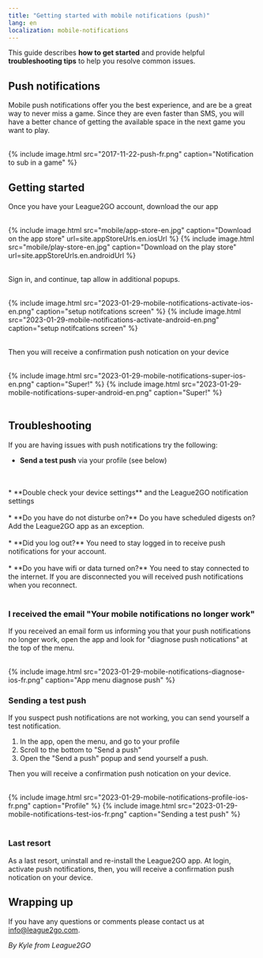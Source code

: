 ```yaml
---
title: "Getting started with mobile notifications (push)"
lang: en
localization: mobile-notifications
---
```


This guide describes **how to get started** and provide helpful **troubleshooting tips** to help you resolve common issues.

## Push notifications

Mobile push notifications offer you the best experience, and are be a great way to never miss a game. Since they are even faster than SMS, you will have a better chance of getting the available space in the next game you want to play.

<br/>
{% include image.html src="2017-11-22-push-fr.png" caption="Notification to sub in a game" %}
<br/>

## Getting started

Once you have your League2GO account, download the our app

<br/>
<div class="image-container-row">
{% include image.html src="mobile/app-store-en.jpg" caption="Download on the app store" url=site.appStoreUrls.en.iosUrl %}
{% include image.html src="mobile/play-store-en.jpg" caption="Download on the play store" url=site.appStoreUrls.en.androidUrl %}
</div>
<br/>

Sign in, and continue, tap allow in additional popups.

<br/>
<div class="image-container-row">
{% include image.html src="2023-01-29-mobile-notifications-activate-ios-en.png" caption="setup notifcations screen" %}
{% include image.html src="2023-01-29-mobile-notifications-activate-android-en.png" caption="setup notifcations screen" %}
</div>
<br/>

Then you will receive a confirmation push notication on your device

<br/>
<div class="image-container-row">
{% include image.html src="2023-01-29-mobile-notifications-super-ios-en.png" caption="Super!" %}
{% include image.html src="2023-01-29-mobile-notifications-super-android-en.png" caption="Super!" %}
</div>
<br/>

## Troubleshooting

If you are having issues with push notifications try the following:

* **Send a test push** via your profile (see below)
<br/>
<br/>
* **Double check your device settings** and the League2GO notification settings
<br/>
<br/>
* **Do you have do not disturbe on?** Do you have scheduled digests on? Add the League2GO app as an exception.
<br/>
<br/>
* **Did you log out?** You need to stay logged in to receive push notifications for your account.
<br/>
<br/>
* **Do you have wifi or data turned on?** You need to stay connected to the internet. If you are disconnected you will received push notifications when you reconnect.
<br/>
<br/>

### I received the email "Your mobile notifications no longer work"

If you received an email form us informing you that your push notifications no longer work, open the app and look for "diagnose push notications" at the top of the menu.

<br/>
{% include image.html src="2023-01-29-mobile-notifications-diagnose-ios-fr.png" caption="App menu diagnose push" %}
<br/>

### Sending a test push

If you suspect push notifications are not working, you can send yourself a test notification. 

1. In the app, open the menu, and go to your profile
2. Scroll to the bottom to "Send a push"
3. Open the "Send a push" popup and send yourself a push.

Then you will receive a confirmation push notication on your device.

<br/>
<div class="image-container-row">
{% include image.html src="2023-01-29-mobile-notifications-profile-ios-fr.png" caption="Profile" %}
{% include image.html src="2023-01-29-mobile-notifications-test-ios-fr.png" caption="Sending a test push" %}
</div>
<br/>

### Last resort

As a last resort, uninstall and re-install the League2GO app. At login, activate push notifications, then, you will receive a confirmation push notication on your device.

## Wrapping up

If you have any questions or comments please contact us at info@league2go.com.

_By Kyle from League2GO_
